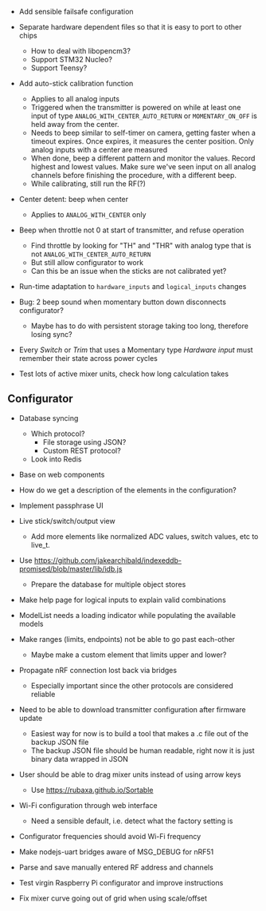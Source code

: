 
- Add sensible failsafe configuration

- Separate hardware dependent files so that it is easy to port to other chips
  - How to deal with libopencm3?
  - Support STM32 Nucleo?
  - Support Teensy?

- Add auto-stick calibration function
    - Applies to all analog inputs
    - Triggered when the transmitter is powered on while at least one input
      of type `ANALOG_WITH_CENTER_AUTO_RETURN` or `MOMENTARY_ON_OFF` is
      held away from the center.
    - Needs to beep similar to self-timer on camera, getting faster when a
      timeout expires. Once expires, it measures the center position.
      Only analog inputs with a center are measured
    - When done, beep a different pattern and monitor the values. Record highest
      and lowest values. Make sure we've seen input on all analog channels
      before finishing the procedure, with a different beep.
    - While calibrating, still run the RF(?)

- Center detent: beep when center
  - Applies to `ANALOG_WITH_CENTER` only

- Beep when throttle not 0 at start of transmitter, and refuse operation
  - Find throttle by looking for "TH" and "THR" with analog type that is not `ANALOG_WITH_CENTER_AUTO_RETURN`
  - But still allow configurator to work
  - Can this be an issue when the sticks are not calibrated yet?

- Run-time adaptation to `hardware_inputs` and `logical_inputs` changes

- Bug: 2 beep sound when momentary button down disconnects configurator?
  - Maybe has to do with persistent storage taking too long, therefore losing sync?

- Every *Switch* or *Trim* that uses a Momentary type *Hardware input* must remember their state across power cycles

- Test lots of active mixer units, check how long calculation takes


## Configurator
- Database syncing
  - Which protocol?
    - File storage using JSON?
    - Custom REST protocol?
  - Look into Redis


- Base on web components

- How do we get a description of the elements in the configuration?

- Implement passphrase UI

- Live stick/switch/output view
  - Add more elements like normalized ADC values, switch values, etc to live_t.

- Use https://github.com/jakearchibald/indexeddb-promised/blob/master/lib/idb.js
  - Prepare the database for multiple object stores

- Make help page for logical inputs to explain valid combinations

- ModelList needs a loading indicator while populating the available models

- Make ranges (limits, endpoints) not be able to go past each-other
  - Maybe make a custom element that limits upper and lower?

- Propagate nRF connection lost back via bridges
  - Especially important since the other protocols are considered reliable

- Need to be able to download transmitter configuration after firmware update
  - Easiest way for now is to build a tool that makes a .c file out of the backup JSON file
  - The backup JSON file should be human readable, right now it is just binary data wrapped in JSON

- User should be able to drag mixer units instead of using arrow keys
  - Use https://rubaxa.github.io/Sortable

- Wi-Fi configuration through web interface
  - Need a sensible default, i.e. detect what the factory setting is
- Configurator frequencies should avoid Wi-Fi frequency

- Make nodejs-uart bridges aware of MSG_DEBUG for nRF51

- Parse and save manually entered RF address and channels

- Test virgin Raspberry Pi configurator and improve instructions

- Fix mixer curve going out of grid when using scale/offset
